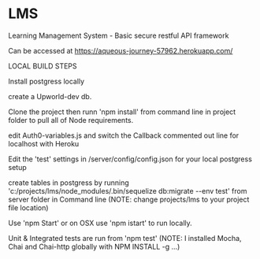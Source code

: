 # LMS
Learning Management System - Basic secure restful API framework

Can be accessed at https://aqueous-journey-57962.herokuapp.com/

LOCAL BUILD STEPS 

Install postgress locally

create a Upworld-dev db.

Clone the project then runn 'npm install' from command line in project folder to pull all of Node requirements.

edit Auth0-variables.js and switch the Callback commented out line for localhost with Heroku

Edit the 'test' settings in /server/config/config.json for your local postgress setup

create tables in postgress by running 'c:/projects/lms/node_modules/.bin/sequelize db:migrate --env test' from server folder in Command line (NOTE: change projects/lms to your project file location)   

Use 'npm Start' or on OSX use 'npm istart' to run locally.

Unit & Integrated tests are run from 'npm test' (NOTE: I installed Mocha, Chai and Chai-http globally with NPM INSTALL -g ...)
